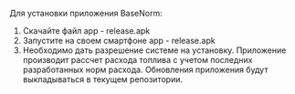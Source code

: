 Для установки приложения BaseNorm:
1. Скачайте файл app - release.apk
2. Запустите на своем смартфоне app - release.apk
3. Необходимо дать разрешение системе на установку.
Приложение производит рассчет расхода топлива с учетом последних разработанных норм расхода.
Обновления приложения будут выкладываться в текущем репозитории.
